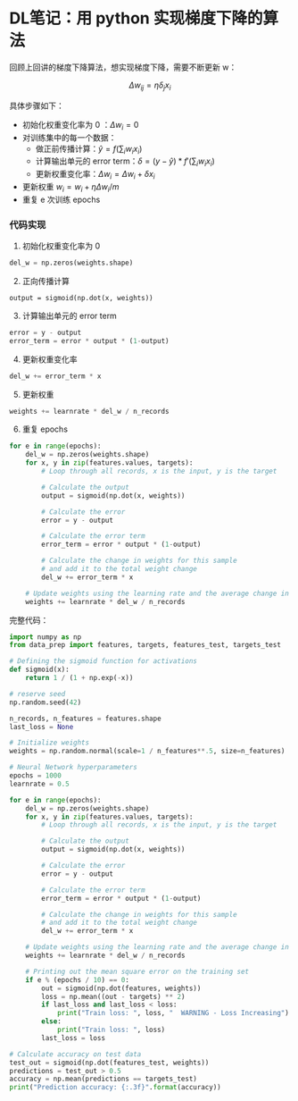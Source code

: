 # DL笔记：用 python 实现梯度下降的算法

回顾上回讲的梯度下降算法，想实现梯度下降，需要不断更新 w：

$$ \Delta w_{ij} = \eta \delta_j x_i $$

具体步骤如下：

- 初始化权重变化率为 0 ：$\Delta w_i = 0$
- 对训练集中的每一个数据：
  + 做正前传播计算：$\hat y=f(\sum_iw_ix_i)$
  + 计算输出单元的 error term：$\delta=(y-\hat y) * f'(\sum_iw_ix_i)$
  + 更新权重变化率：$\Delta w_i= \Delta w_i + \delta x_i$
- 更新权重 $w_i = w_i + \eta \Delta w_i /m$
- 重复 e 次训练 epochs

### 代码实现

1. 初始化权重变化率为 0

```python
del_w = np.zeros(weights.shape)
```
2. 正向传播计算

```pthon
output = sigmoid(np.dot(x, weights))
```
3. 计算输出单元的 error term

```python
error = y - output
error_term = error * output * (1-output)
```
4. 更新权重变化率

```python
del_w += error_term * x
```
5. 更新权重

```python
weights += learnrate * del_w / n_records
```
6. 重复 epochs

```python
for e in range(epochs):
    del_w = np.zeros(weights.shape)
    for x, y in zip(features.values, targets):
        # Loop through all records, x is the input, y is the target

        # Calculate the output
        output = sigmoid(np.dot(x, weights))

        # Calculate the error
        error = y - output

        # Calculate the error term
        error_term = error * output * (1-output)

        # Calculate the change in weights for this sample
        # and add it to the total weight change
        del_w += error_term * x

    # Update weights using the learning rate and the average change in weights
    weights += learnrate * del_w / n_records
```

完整代码：

```python
import numpy as np
from data_prep import features, targets, features_test, targets_test

# Defining the sigmoid function for activations
def sigmoid(x):
    return 1 / (1 + np.exp(-x))

# reserve seed
np.random.seed(42)

n_records, n_features = features.shape
last_loss = None

# Initialize weights
weights = np.random.normal(scale=1 / n_features**.5, size=n_features)

# Neural Network hyperparameters
epochs = 1000
learnrate = 0.5

for e in range(epochs):
    del_w = np.zeros(weights.shape)
    for x, y in zip(features.values, targets):
        # Loop through all records, x is the input, y is the target

        # Calculate the output
        output = sigmoid(np.dot(x, weights))

        # Calculate the error
        error = y - output

        # Calculate the error term
        error_term = error * output * (1-output)

        # Calculate the change in weights for this sample
        # and add it to the total weight change
        del_w += error_term * x

    # Update weights using the learning rate and the average change in weights
    weights += learnrate * del_w / n_records

    # Printing out the mean square error on the training set
    if e % (epochs / 10) == 0:
        out = sigmoid(np.dot(features, weights))
        loss = np.mean((out - targets) ** 2)
        if last_loss and last_loss < loss:
            print("Train loss: ", loss, "  WARNING - Loss Increasing")
        else:
            print("Train loss: ", loss)
        last_loss = loss

# Calculate accuracy on test data
test_out = sigmoid(np.dot(features_test, weights))
predictions = test_out > 0.5
accuracy = np.mean(predictions == targets_test)
print("Prediction accuracy: {:.3f}".format(accuracy))
```
